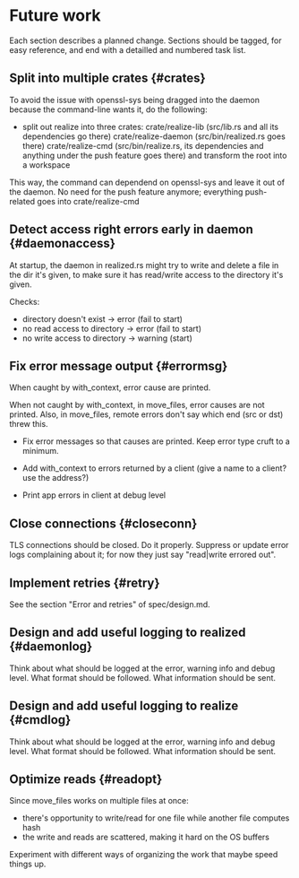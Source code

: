 # Future work

Each section describes a planned change. Sections should be tagged,
for easy reference, and end with a detailled and numbered task list.

## Split into multiple crates {#crates}

To avoid the issue with openssl-sys being dragged into the daemon because
the command-line wants it, do the following:

- split out realize into three crates:
 crate/realize-lib (src/lib.rs and all its dependencies go there)
 crate/realize-daemon (src/bin/realized.rs goes there)
 crate/realize-cmd (src/bin/realize.rs, its dependencies and anything under the push feature goes there)
 and transform the root into a workspace

This way, the command can dependend on openssl-sys and leave it out of
the daemon. No need for the push feature anymore; everything push-related goes into crate/realize-cmd

## Detect access right errors early in daemon {#daemonaccess}

At startup, the daemon in realized.rs might try to write and delete a
file in the dir it's given, to make sure it has read/write access to
the directory it's given.

Checks:
- directory doesn't exist -> error (fail to start)
- no read access to directory -> error (fail to start)
- no write access to directory -> warning (start)

## Fix error message output {#errormsg}

When caught by with_context, error cause are printed.

When not caught by with_context, in move_files, error causes are not
printed. Also, in move_files, remote errors don't say which end (src
or dst) threw this.

- Fix error messages so that causes are printed. Keep error type cruft
  to a minimum.

- Add with_context to errors returned by a client (give a name to a
  client? use the address?)

- Print app errors in client at debug level

## Close connections {#closeconn}

TLS connections should be closed. Do it properly. Suppress or update
error logs complaining about it; for now they just say "read|write
errored out".

## Implement retries {#retry}

See the section "Error and retries" of spec/design.md.

## Design and add useful logging to realized {#daemonlog}

Think about what should be logged at the error, warning info and debug
level. What format should be followed. What information should be
sent.

## Design and add useful logging to realize {#cmdlog}

Think about what should be logged at the error, warning info and debug
level. What format should be followed. What information should be
sent.

## Optimize reads {#readopt}

Since move_files works on multiple files at once:
 - there's opportunity to write/read for one file while another file computes hash
 - the write and reads are scattered, making it hard on the OS buffers

Experiment with different ways of organizing the work that maybe speed
things up.
